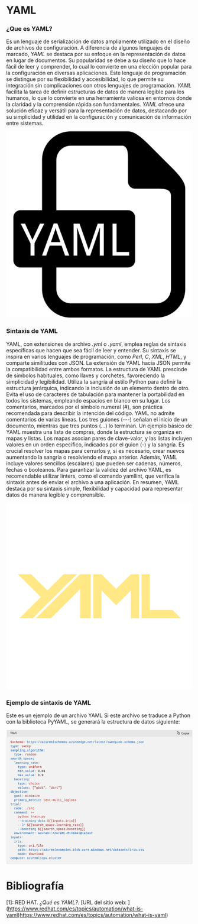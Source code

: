 # **YAML** 
### **¿Que es YAML?**
Es un lenguaje de serialización de datos ampliamente utilizado en el diseño de archivos de configuración. A diferencia de algunos lenguajes de marcado, *YAML* se destaca por su enfoque en la representación de datos en lugar de documentos. 
Su popularidad se debe a su diseño que lo hace fácil de leer y comprender, lo cual lo convierte en una elección popular para la configuración en diversas aplicaciones.
Este lenguaje de programación se distingue por su flexibilidad y accesibilidad, lo que permite su integración sin complicaciones con otros lenguajes de programación. 
*YAML* facilita la tarea de definir estructuras de datos de manera legible para los humanos, lo que lo convierte en una herramienta valiosa en entornos donde la claridad y la comprensión rápida son fundamentales. 
*YAML* ofrece una solución eficaz y versátil para la representación de datos, destacando por su simplicidad y utilidad en la configuración y comunicación de información entre sistemas.

![1](yaml.png)
### **Sintaxis de YAML**
YAML, con extensiones de archivo *.yml* o *.yaml*, emplea reglas de sintaxis específicas que hacen que sea fácil de leer y entender. Su sintaxis se inspira en varios lenguajes de programación, como *Perl*, *C*, *XML*, *HTML*, y comparte similitudes con JSON. La extensión de YAML hacia JSON permite la compatibilidad entre ambos formatos.
La estructura de YAML prescinde de símbolos habituales, como llaves y corchetes, favoreciendo la simplicidad y legibilidad. Utiliza la sangría al estilo Python para definir la estructura jerárquica, indicando la inclusión de un elemento dentro de otro. Evita el uso de caracteres de tabulación para mantener la portabilidad en todos los sistemas, empleando espacios en blanco en su lugar.
Los comentarios, marcados por el símbolo numeral (#), son práctica recomendada para describir la intención del código. YAML no admite comentarios de varias líneas.
Los tres guiones (---) señalan el inicio de un documento, mientras que tres puntos (...) lo terminan.
Un ejemplo básico de YAML muestra una lista de compras, donde la estructura se organiza en mapas y listas. Los mapas asocian pares de clave-valor, y las listas incluyen valores en un orden específico, indicados por el guion (-) y la sangría.
Es crucial resolver los mapas para cerrarlos y, si es necesario, crear nuevos aumentando la sangría o resolviendo el mapa anterior.
Además, YAML incluye valores sencillos (escalares) que pueden ser cadenas, números, fechas o booleanos.
Para garantizar la validez del archivo YAML, es recomendable utilizar linters, como el comando yamllint, que verifica la sintaxis antes de enviar el archivo a una aplicación. En resumen, YAML destaca por su sintaxis simple, flexibilidad y capacidad para representar datos de manera legible y comprensible.

![2](2.png)
### **Ejemplo de sintaxis de YAML**
Este es un ejemplo de un archivo YAML 
Si este archivo se traduce a Python con la biblioteca PyYAML, se generará la estructura de datos siguiente:

![Mi Imagen Local](1.png)

# Bibliografía

[1]: RED HAT. *¿Qué es YAML?*. [URL del sitio web: ] (https://www.redhat.com/es/topics/automation/what-is-yaml)https://www.redhat.com/es/topics/automation/what-is-yaml)


